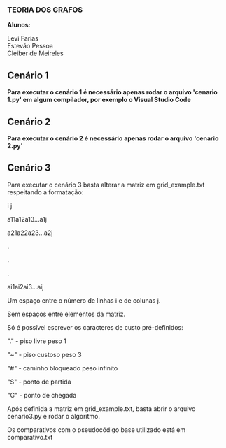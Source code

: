 ### TEORIA DOS GRAFOS
**Alunos:**

Levi Farias  
Estevão Pessoa  
Cleiber de Meireles

## Cenário 1 

**Para executar o cenário 1 é necessário apenas rodar o arquivo 'cenario 1.py' em algum compilador, por exemplo o Visual Studio Code**

## Cenário 2

**Para executar o cenário 2 é necessário apenas rodar o arquivo 'cenario 2.py'**

## Cenário 3
Para executar o cenário 3 basta alterar a matriz em grid_example.txt
respeitando a formatação:

i j

a11a12a13...a1j

a21a22a23...a2j

.

.

.

ai1ai2ai3...aij

Um espaço entre o número de linhas i e de colunas j.

Sem espaços entre elementos da matriz.

Só é possível escrever os caracteres de custo pré-definidos:

"." - piso livre peso 1

"~" - piso custoso peso 3

"#" - caminho bloqueado peso infinito

"S" - ponto de partida

"G" - ponto de chegada

Após definida a matriz em grid_example.txt, basta abrir o arquivo 
cenario3.py e rodar o algoritmo.

Os comparativos com o pseudocódigo base utilizado está em comparativo.txt

